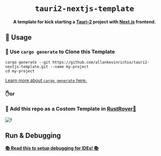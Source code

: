 <div align="center">

  <h1><code>tauri2-nextjs-template</code></h1>

<strong>A template for kick starting a [Tauri-2](https://tauri.app) project with [Next.js](https://nextjs.org) frontend.</strong>

</div>

## 🚴 Usage

### 🐑 Use `cargo generate` to Clone this Template

```
cargo generate --git https://github.com/allankevinrichie/tauri2-nextjs-template.git --name my-project
cd my-project
```

[Learn more about `cargo generate` here.](https://github.com/ashleygwilliams/cargo-generate)

### ✋or

### 🦀 Add this repo as a Costom Template in [RustRover🚀](https://www.jetbrains.com/help/rust/rust-project-templates.html) 
![f](https://resources.jetbrains.com/help/img/idea/2024.2/rust_new_project_cargogenerate.png)

## Run & Debugging

[**📚 Read this to setup debugging for IDEs! 📚**][debugging]

[debugging]: https://tauri.app/develop/debug/
